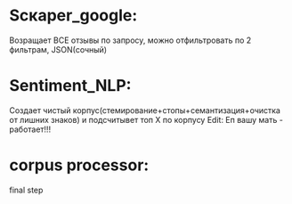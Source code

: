# Scкaper_google:
Возращает ВСЕ отзывы по запросу, можно отфильтровать по 2 фильтрам, JSON(сочный)
# Sentiment_NLP:
Создает чистый корпус(стемирование+стопы+семантизация+очистка от лишних знаков) и подсчитывет топ Х по корпусу
Edit: Еп вашу мать - работает!!!
# corpus processor:
final step
